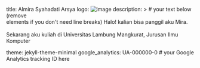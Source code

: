 
title: Almira Syahadati Arsya 
logo: ![image](https://user-images.githubusercontent.com/81170562/164912360-11e0584b-d3aa-4ce4-b135-44a73cb19cbf.jpeg)
description: > # your text below (remove <br> elements if you don't need line breaks)
  Halo! kalian bisa panggil aku Mira.
  <br><br>
  Sekarang aku kuliah di Universitas Lambung Mangkurat, Jurusan Ilmu Komputer
  
theme: jekyll-theme-minimal
google_analytics: UA-000000-0 # your Google Analytics tracking ID here
